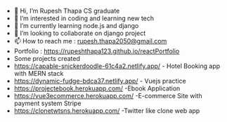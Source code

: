 - 👋 Hi, I’m Rupesh Thapa CS graduate
- 👀 I’m interested in coding and learning new tech
- 🌱 I’m currently learning node.js and django
- 💞️ I’m looking to collaborate on django project
- 📫 How to reach me : rupesh.thapa2050@gmail.com
- Portfolio : https://rupeshthapa123.github.io/reactPortfolio
- Some projects created
- https://capable-snickerdoodle-61c4a2.netlify.app/ - Hotel Booking app with MERN stack
- https://dynamic-fudge-bdca37.netlify.app/ - Vuejs practice
- https://projectebook.herokuapp.com/  -Ebook Application
- https://vue3ecommerce.herokuapp.com/ -E-commerce Site with payment system Stripe
- https://clonetwtsns.herokuapp.com/ -Twitter like clone web app
<!---
rupeshthapa123/rupeshthapa123 is a ✨ special ✨ repository because its `README.md` (this file) appears on your GitHub profile.
You can click the Preview link to take a look at your changes.
--->
